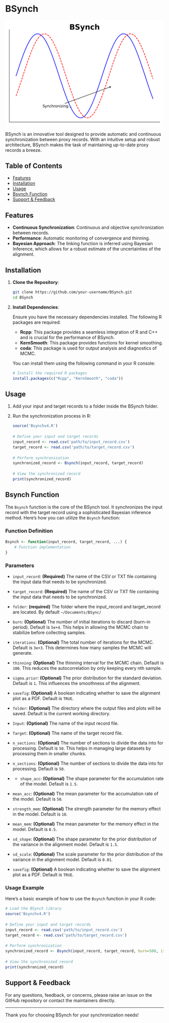 
# BSynch

![BSynch Logo](logo.png)

BSynch is an innovative tool designed to provide automatic and continuous synchronization between proxy records. With an intuitive setup and robust architecture, BSynch makes the task of maintaining up-to-date proxy records a breeze.

## Table of Contents

- [Features](#features)
- [Installation](#installation)
- [Usage](#usage)
- [Bsynch Function](#bsynch-function)
- [Support & Feedback](#support--feedback)

## Features

- **Continuous Synchronization**: Continuous and objective synchronization between records.
- **Performance**: Automatic monitoring of convergence and thinning.
- **Bayesian Approach**: The linking function is inferred using Bayesian Inference, which allows for a robust estimate of the uncertainties of the alignment.

## Installation

1. **Clone the Repository**:

    ```bash
    git clone https://github.com/your-username/BSynch.git
    cd BSynch
    ```

2. **Install Dependencies**:

   Ensure you have the necessary dependencies installed. The following R packages are required:

    - **Rcpp**: This package provides a seamless integration of R and C++ and is crucial for the performance of BSynch.
    - **KernSmooth**: This package provides functions for kernel smoothing.
    - **coda**: This package is used for output analysis and diagnostics of MCMC.

    You can install them using the following command in your R console:

    ```r
    # Install the required R packages
    install.packages(c("Rcpp", "KernSmooth", "coda"))
    ```

## Usage

1. Add your input and target records to a folder inside the BSynch folder.

2. Run the synchronization process in R:

    ```r
    source('Bsynchv4.R')

    # Define your input and target records
    input_record <- read.csv('path/to/input_record.csv')
    target_record <- read.csv('path/to/target_record.csv')

    # Perform synchronization
    synchronized_record <- Bsynch(input_record, target_record)

    # View the synchronized record
    print(synchronized_record)
    ```

## Bsynch Function

The `Bsynch` function is the core of the BSynch tool. It synchronizes the input record with the target record using a sophisticated Bayesian inference method. Here’s how you can utilize the `Bsynch` function:

### Function Definition

```r
Bsynch <- function(input_record, target_record, ...) {
    # Function implementation
}
```

### Parameters

- `input_record`: **(Required)** The name of the CSV or TXT file containing the input data that needs to be synchronized.
- `target_record`: **(Required)** The name of the CSV or TXT file containing the input data that needs to be synchronized.
- `folder`: **(required)** The folder where the input_record and target_record are located. By default `~/Documents/BSync/`
- `burn`: **(Optional)** The number of initial iterations to discard (burn-in period). Default is `5e+4`. This helps in allowing the MCMC chain to stabilize before collecting samples.
- `iterations`: **(Optional)** The total number of iterations for the MCMC. Default is `3e+3`. This determines how many samples the MCMC will generate.
- `thinning`: **(Optional)** The thinning interval for the MCMC chain. Default is `100`. This reduces the autocorrelation by only keeping every nth sample.
- `sigma.prior`: **(Optional)** The prior distribution for the standard deviation. Default is `1`. This influences the smoothness of the alignment.
- `savefig`: **(Optional)** A boolean indicating whether to save the alignment plot as a PDF. Default is `TRUE`.
- `folder`: **(Optional)** The directory where the output files and plots will be saved. Default is the current working directory.
- `Input`: **(Optional)** The name of the input record file.
- `Target`: **(Optional)** The name of the target record file.
- `n_sections`: **(Optional)** The number of sections to divide the data into for processing. Default is `50`. This helps in managing large datasets by processing them in smaller chunks.
- `n_sections`: **(Optional)** The number of sections to divide the data into for processing. Default is `50`. 
- - `shape_acc`: **(Optional)** The shape parameter for the accumulation rate of the model. Default is `1.5`.
- `mean_acc`: **(Optional)** The mean parameter for the accumulation rate of the model. Default is `50`.
- `strength_mem`: **(Optional)** The strength parameter for the memory effect in the model. Default is `10`.
- `mean_mem`: **(Optional)** The mean parameter for the memory effect in the model. Default is `0.5`.
- `sd_shape`: **(Optional)** The shape parameter for the prior distribution of the variance in the alignment model. Default is `1.5`.
- `sd_scale`: **(Optional)** The scale parameter for the prior distribution of the variance in the alignment model. Default is `0.01`.

- `savefig`: **(Optional)** A boolean indicating whether to save the alignment plot as a PDF. Default is `TRUE`.

### Usage Example

Here’s a basic example of how to use the `Bsynch` function in your R code:

```r
# Load the BSynch library
source('Bsynchv4.R')

# Define your input and target records
input_record <- read.csv('path/to/input_record.csv')
target_record <- read.csv('path/to/target_record.csv')

# Perform synchronization
synchronized_record <- Bsynch(input_record, target_record, burn=500, iterations=5000, thinning=5, sigma.prior=0.5, savefig=FALSE, folder='output')

# View the synchronized record
print(synchronized_record)
```


## Support & Feedback

For any questions, feedback, or concerns, please raise an issue on the GitHub repository or contact the maintainers directly.

---

Thank you for choosing BSynch for your synchronization needs!
